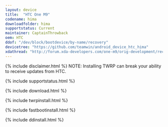 ```yaml
---
layout: device
title:  "HTC One M9"
codename: hima
downloadfolder: hima
supportstatus: Current
maintainer: CaptainThrowback
oem: HTC
ddof: "/dev/block/bootdevice/by-name/recovery"
devicetree: "https://github.com/teamwin/android_device_htc_hima"
xdathread: "http://forum.xda-developers.com/one-m9/orig-development/recovery-twrp-touch-recovery-t3066720"
---
```


{% include disclaimer.html %}
NOTE: Installing TWRP can break your ability to receive updates from HTC.

{% include supportstatus.html %}

{% include download.html %}

{% include twrpinstall.html %}

{% include fastbootinstall.html %}

{% include ddinstall.html %}
